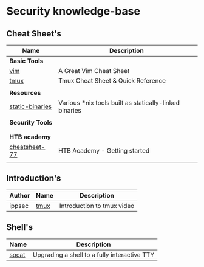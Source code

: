 # Security knowledge-base 

## Cheat Sheet's




| Name | Description |
| ---- | ----------- |
| **Basic Tools** |
| [vim](https://vimsheet.com/)| A Great Vim Cheat Sheet |
| [tmux](https://tmuxcheatsheet.com/)| Tmux Cheat Sheet & Quick Reference |
|  |  |
| **Resources** |
| [static-binaries](https://github.com/andrew-d/static-binaries) | Various *nix tools built as statically-linked binaries  |
|  |  |
| **Security Tools** |
|  |  |https://github.com/andrew-d/static-binaries
|  |  |
| **HTB academy** |
| [cheatsheet-77](htb-academy/cheatsheet-77.md) | HTB Academy - Getting started |
|  |  |

## Introduction's
Author | Name | Description
---- | ---- | ----
ippsec | [tmux](https://www.youtube.com/watch?v=Lqehvpe_djs) | Introduction to tmux video

## Shell's
Name | Description
---- | ----
[socat](https://blog.ropnop.com/upgrading-simple-shells-to-fully-interactive-ttys/#method-2-using-socat) | Upgrading a shell to a fully interactive TTY




